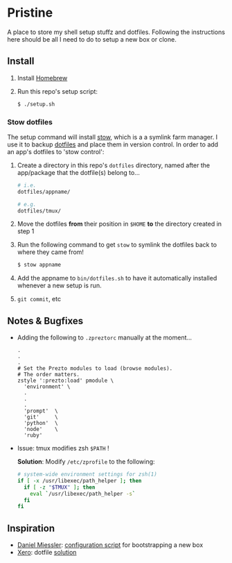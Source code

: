 # Pristine

A place to store my shell setup stuffz and dotfiles. Following the instructions here should be all I need to do to setup a new box or clone.

## Install

1. Install [Homebrew](https://brew.sh/)
2. Run this repo's setup script:

    ```sh
    $ ./setup.sh
    ```


### Stow dotfiles

The setup command will install [stow](https://www.gnu.org/software/stow/), which is a a symlink farm manager. I use it to backup [dotfiles](https://dotfiles.github.io/) and place them in version control. In order to add an app's dotfiles to 'stow control':

1. Create a directory in this repo's `dotfiles` directory, named after the app/package that the dotfile(s) belong to...

    ```sh
    # i.e.
    dotfiles/appname/

    # e.g.
    dotfiles/tmux/
    ```

2. Move the dotfiles **from** their position in `$HOME` **to** the directory created in step 1

3. Run the following command to get `stow` to symlink the dotfiles back to where they came from!

    ```sh
    $ stow appname
    ```

4. Add the appname to `bin/dotfiles.sh` to have it automatically installed whenever a new setup is run.

5. `git commit`, etc


## Notes & Bugfixes

- Adding the following to `.zpreztorc` manually at the moment...

  ```
  .
  .
  .
  # Set the Prezto modules to load (browse modules).
  # The order matters.
  zstyle ':prezto:load' pmodule \
    'environment' \
    .
    .
    .
    'prompt'  \
    'git'     \
    'python'  \
    'node'    \
    'ruby'
  ```

- Issue: tmux modifies zsh `$PATH` !

    **Solution**: Modify `/etc/zprofile` to the following:

    ```sh
    # system-wide environment settings for zsh(1)
    if [ -x /usr/libexec/path_helper ]; then
      if [ -z "$TMUX" ]; then
        eval `/usr/libexec/path_helper -s`
      fi
    fi
    ```


## Inspiration

- [Daniel Miessler](https://github.com/danielmiessler): [configuration script](https://github.com/danielmiessler/Pristine) for bootstrapping a new box
- [Xero](https://github.com/xero): dotfile [solution](https://github.com/xero/dotfiles)
